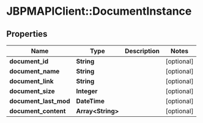 # JBPMAPIClient::DocumentInstance

## Properties
Name | Type | Description | Notes
------------ | ------------- | ------------- | -------------
**document_id** | **String** |  | [optional] 
**document_name** | **String** |  | [optional] 
**document_link** | **String** |  | [optional] 
**document_size** | **Integer** |  | [optional] 
**document_last_mod** | **DateTime** |  | [optional] 
**document_content** | **Array&lt;String&gt;** |  | [optional] 


